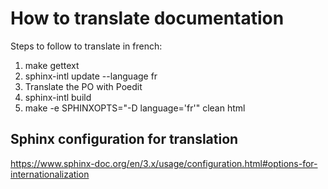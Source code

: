 # How to translate documentation

Steps to follow to translate in french:

1. make gettext
2. sphinx-intl update --language fr
3. Translate the PO with Poedit
4. sphinx-intl build
5. make -e SPHINXOPTS="-D language='fr'" clean html

## Sphinx configuration for translation

https://www.sphinx-doc.org/en/3.x/usage/configuration.html#options-for-internationalization
